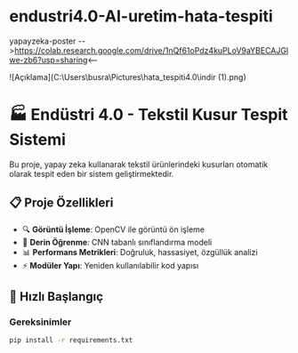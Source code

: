# endustri4.0-AI-uretim-hata-tespiti
yapayzeka-poster
-->https://colab.research.google.com/drive/1nQf61oPdz4kuPLoV9aYBECAJGlwe-zb6?usp=sharing<--

![Açıklama](C:\Users\busra\Pictures\hata_tespiti4.0\indir (1).png)

# 🏭 Endüstri 4.0 - Tekstil Kusur Tespit Sistemi

Bu proje, yapay zeka kullanarak tekstil ürünlerindeki kusurları otomatik olarak tespit eden bir sistem geliştirmektedir.

## 📋 Proje Özellikleri

- 🔍 **Görüntü İşleme**: OpenCV ile görüntü ön işleme
- 🧠 **Derin Öğrenme**: CNN tabanlı sınıflandırma modeli
- 📊 **Performans Metrikleri**: Doğruluk, hassasiyet, özgüllük analizi
- ⚡ **Modüler Yapı**: Yeniden kullanılabilir kod yapısı

## 🚀 Hızlı Başlangıç

### Gereksinimler
```bash
pip install -r requirements.txt